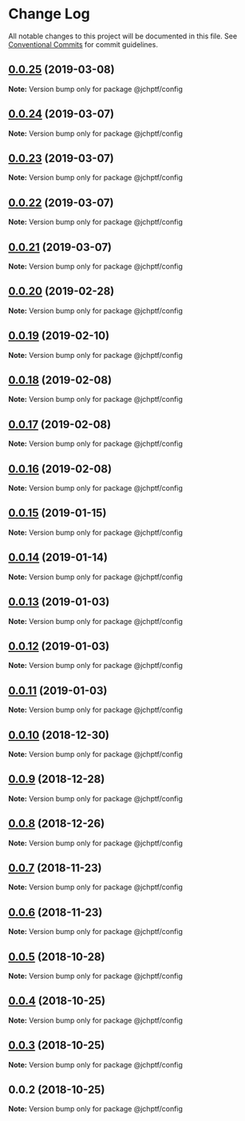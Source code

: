 # Change Log

All notable changes to this project will be documented in this file.
See [Conventional Commits](https://conventionalcommits.org) for commit guidelines.

## [0.0.25](https://github.com/jheinnic/portfolio-monorepo/compare/@jchptf/config@0.0.24...@jchptf/config@0.0.25) (2019-03-08)

**Note:** Version bump only for package @jchptf/config





## [0.0.24](https://github.com/jheinnic/portfolio-monorepo/compare/@jchptf/config@0.0.23...@jchptf/config@0.0.24) (2019-03-07)

**Note:** Version bump only for package @jchptf/config





## [0.0.23](https://github.com/jheinnic/portfolio-monorepo/compare/@jchptf/config@0.0.22...@jchptf/config@0.0.23) (2019-03-07)

**Note:** Version bump only for package @jchptf/config





## [0.0.22](https://github.com/jheinnic/portfolio-monorepo/compare/@jchptf/config@0.0.21...@jchptf/config@0.0.22) (2019-03-07)

**Note:** Version bump only for package @jchptf/config





## [0.0.21](https://github.com/jheinnic/portfolio-monorepo/compare/@jchptf/config@0.0.20...@jchptf/config@0.0.21) (2019-03-07)

**Note:** Version bump only for package @jchptf/config





## [0.0.20](https://github.com/jheinnic/portfolio-monorepo/compare/@jchptf/config@0.0.19...@jchptf/config@0.0.20) (2019-02-28)

**Note:** Version bump only for package @jchptf/config





## [0.0.19](https://github.com/jheinnic/portfolio-monorepo/compare/@jchptf/config@0.0.18...@jchptf/config@0.0.19) (2019-02-10)

**Note:** Version bump only for package @jchptf/config





## [0.0.18](https://github.com/jheinnic/portfolio-monorepo/compare/@jchptf/config@0.0.16...@jchptf/config@0.0.18) (2019-02-08)

**Note:** Version bump only for package @jchptf/config





## [0.0.17](https://github.com/jheinnic/portfolio-monorepo/compare/@jchptf/config@0.0.16...@jchptf/config@0.0.17) (2019-02-08)

**Note:** Version bump only for package @jchptf/config





## [0.0.16](https://github.com/jheinnic/portfolio-monorepo/compare/@jchptf/config@0.0.15...@jchptf/config@0.0.16) (2019-02-08)

**Note:** Version bump only for package @jchptf/config





## [0.0.15](https://github.com/jheinnic/portfolio-monorepo/compare/@jchptf/config@0.0.14...@jchptf/config@0.0.15) (2019-01-15)

**Note:** Version bump only for package @jchptf/config





## [0.0.14](https://github.com/jheinnic/portfolio-monorepo/compare/@jchptf/config@0.0.13...@jchptf/config@0.0.14) (2019-01-14)

**Note:** Version bump only for package @jchptf/config





## [0.0.13](https://github.com/jheinnic/portfolio-monorepo/compare/@jchptf/config@0.0.12...@jchptf/config@0.0.13) (2019-01-03)

**Note:** Version bump only for package @jchptf/config





## [0.0.12](https://github.com/jheinnic/portfolio-monorepo/compare/@jchptf/config@0.0.11...@jchptf/config@0.0.12) (2019-01-03)

**Note:** Version bump only for package @jchptf/config





## [0.0.11](https://github.com/jheinnic/portfolio-monorepo/compare/@jchptf/config@0.0.10...@jchptf/config@0.0.11) (2019-01-03)

**Note:** Version bump only for package @jchptf/config





## [0.0.10](https://github.com/jheinnic/portfolio-monorepo/compare/@jchptf/config@0.0.9...@jchptf/config@0.0.10) (2018-12-30)

**Note:** Version bump only for package @jchptf/config





## [0.0.9](https://github.com/jheinnic/portfolio-monorepo/compare/@jchptf/config@0.0.8...@jchptf/config@0.0.9) (2018-12-28)

**Note:** Version bump only for package @jchptf/config





## [0.0.8](https://github.com/jheinnic/portfolio-monorepo/compare/@jchptf/config@0.0.6...@jchptf/config@0.0.8) (2018-12-26)

**Note:** Version bump only for package @jchptf/config





## [0.0.7](https://github.com/jheinnic/portfolio-monorepo/compare/@jchptf/config@0.0.6...@jchptf/config@0.0.7) (2018-11-23)

**Note:** Version bump only for package @jchptf/config





## [0.0.6](https://github.com/jheinnic/portfolio-monorepo/compare/@jchptf/config@0.0.5...@jchptf/config@0.0.6) (2018-11-23)

**Note:** Version bump only for package @jchptf/config





## [0.0.5](https://github.com/jheinnic/portfolio-monorepo/compare/@jchptf/config@0.0.4...@jchptf/config@0.0.5) (2018-10-28)

**Note:** Version bump only for package @jchptf/config





## [0.0.4](https://github.com/jheinnic/portfolio-monorepo/compare/@jchptf/config@0.0.3...@jchptf/config@0.0.4) (2018-10-25)

**Note:** Version bump only for package @jchptf/config





## [0.0.3](https://github.com/jheinnic/portfolio-monorepo/compare/@jchptf/config@0.0.2...@jchptf/config@0.0.3) (2018-10-25)

**Note:** Version bump only for package @jchptf/config





## 0.0.2 (2018-10-25)

**Note:** Version bump only for package @jchptf/config
